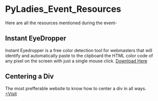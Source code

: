 # PyLadies_Event_Resources

Here are all the resources mentioned during the event-

## Instant EyeDropper

Instant Eyedropper is a free color detection tool for webmasters that will identify and automatically paste to the clipboard the HTML color code of any pixel on the screen with just a single mouse click.
<a href="http://instant-eyedropper.com/download/instant-eyedropper-1.9.3.exe">Download Here</a>

## Centering a Div

The most prefferable website to know how to center a div in all ways.<br>
<a href="http://instant-eyedropper.com/download/instant-eyedropper-1.9.3.exe"><Visit</a>
